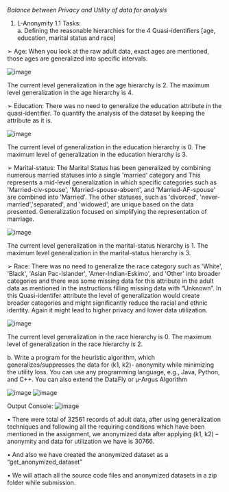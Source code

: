 


*Balance between Privacy and Utility of data for analysis* 
1) L-Anonymity 
1.1 Tasks:  
a. Defining the reasonable hierarchies for the 4 Quasi-identifiers [age, education, marital
status and race] 

➢ Age: When you look at the raw adult data, exact ages are mentioned, those ages are 
generalized into specific intervals.

![image](https://github.com/user-attachments/assets/1654e581-a7af-4243-ae33-3aec7392351f)

The current level generalization in the age hierarchy is 2. 
The maximum level generalization in the age hierarchy is 4. 

➢ Education: There was no need to generalize the education attribute in the quasi-identifier. 
To quantify the analysis of the dataset by keeping the attribute as it is.

![image](https://github.com/user-attachments/assets/79765115-aa3f-4e3a-a9c1-ba902e355805)

The current level of generalization in the education hierarchy is 0. 
The maximum level of generalization in the education hierarchy is 3.

➢ Marital-status: The Marital Status has been generalized by combining numerous married 
statuses into a single 'married' category and This represents a mid-level generalization in 
which specific categories such as 'Married-civ-spouse', 'Married-spouse-absent', and 
'Married-AF-spouse' are combined into 'Married'. The other statuses, such as 'divorced', 
'never-married','separated', and 'widowed', are unique based on the data presented. 
Generalization focused on simplifying the representation of marriage.

![image](https://github.com/user-attachments/assets/c1da58f8-6126-4b5c-8395-20ccfd18ad94)

The current level generalization in the marital-status hierarchy is 1. 
The maximum level generalization in the marital-status hierarchy is 3. 

➢ Race: There was no need to generalize the race category such as 'White', 'Black', 'Asian
Pac-Islander', 'Amer-Indian-Eskimo', and 'Other' into broader categories and there was 
some missing data for this attribute in the adult data as mentioned in the instructions filling 
missing data with “Unknown”. In this Quasi-identifer attribute the level of generalization 
would create broader categories and might significantly reduce the racial and ethnic 
identity. Again it might lead to higher privacy and lower data utilization.

![image](https://github.com/user-attachments/assets/70f3adef-489e-4bea-90d6-627bbcf81487)

The current level generalization in the race hierarchy is 0. 
The maximum level of generalization in the race hierarchy is 2.

b. Write a program for the heuristic algorithm, which generalizes/suppresses the data for (k1, k2)- 
anonymity while minimizing the utility loss. You can use any programming language, e.g., Java, 
Python, and C++. You can also extend the DataFly or µ-Argus Algorithm

![image](https://github.com/user-attachments/assets/ae6ade4a-c769-4565-9890-03320346942a)
![image](https://github.com/user-attachments/assets/5ca5094a-1876-42a7-a333-49446f46913e)

Output Console: 
![image](https://github.com/user-attachments/assets/35020298-45e7-456a-b630-21d96373ca19)

• There were total of 32561 records of adult data, after using generalization techniques and 
following all the requiring conditions which have been mentioned in the assignment, we 
anonymized data after applying (k1, k2) – anonymity and data for utilization we have is 30766. 

• And also we have created the anonymized dataset as a “get_anonymized_dataset” 

• We will attach all the source code files and anonymized datasets in a zip folder while submission. 






